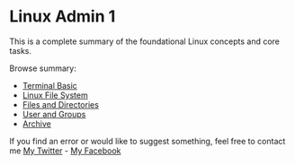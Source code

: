 # Linux Admin 1

This is a complete summary of the foundational Linux concepts and core tasks.

Browse summary:

* [Terminal Basic](./Terminal%20Basics.md)
* [Linux File System](./Linux%20File%20System.md)
* [Files and Directories](./Files%20and%20Directories.md)
* [User and Groups](./User%20and%20Groups.md)
* [Archive](./Archive.md)

If you find an error or would like to suggest something, feel free to contact me [My Twitter](https://twitter.com/__Zold) - [My Facebook](https://www.facebook.com/IamZold/)

